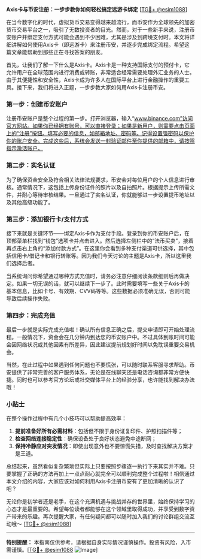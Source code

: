 **Axis卡与币安注册：一步步教你如何轻松搞定远游卡绑定** [[TG💪+ @esim1088](https://t.me/s/esim1088)]

在当今数字化的时代，虚拟货币交易变得越来越流行，而币安作为全球领先的加密货币交易平台之一，吸引了无数投资者的目光。然而，对于一些新手来说，注册币安账户并绑定支付方式可能会遇到不少困难，尤其是涉及到跨境支付时。本文将详细讲解如何使用Axis卡（即远游卡）来注册币安，并逐步完成绑定流程。希望这篇文章能帮助到那些正在寻找答案的朋友。

首先，让我们了解一下什么是Axis卡。Axis卡是一种支持国际支付的预付卡，它允许用户在全球范围内进行消费或转账，非常适合经常需要处理外汇业务的人士。由于其便捷性和安全性，Axis卡成为许多人在国际平台上进行金融操作的重要工具。接下来，我们将进入正题，一步步教大家如何用Axis卡注册币安。

### 第一步：创建币安账户

注册币安账户是整个过程的第一步。打开浏览器，输入“www.binance.com”访问官方网站。如果你已经拥有账号，可以直接登录；如果是新用户，则需要点击页面上的“注册”按钮。填写必要的信息，如邮箱地址、密码等。记得设置强密码以保护你的账户安全。完成这些后，系统会发送一封验证邮件至你提供的邮箱中，请按照指示激活账户。

### 第二步：实名认证

为了确保资金安全及符合相关法律法规要求，币安会对每位用户的个人信息进行审核。通常情况下，这包括上传身份证件的照片以及自拍照片。根据提示上传所需文件，并耐心等待审核结果。一旦通过了实名认证，你就能够进一步设置提币地址以及其他高级功能了。

### 第三步：添加银行卡/支付方式

接下来就是关键环节——绑定Axis卡作为支付手段。登录到你的币安账户后，在顶部菜单栏找到“钱包”选项卡并点击进入。然后选择左侧栏中的“法币买卖”，接着再点击右上角的“添加付款方式”。在这里你会看到多种支付渠道可供选择，其中包括信用卡/借记卡和银行转账等。因为我们今天讨论的主题是Axis卡，所以这里我们选择后者。

当系统询问你希望通过哪种方式充值时，请务必注意仔细阅读条款细则后再做决定。如果一切无误的话，就可以继续下一步了。此时需要填写一些关于Axis卡的基本信息，比如卡号、有效期、CVV码等等。这些数据必须准确无误，否则可能导致后续操作失败。

### 第四步：完成充值

最后一步就是实际完成充值啦！确认所有信息正确之后，提交申请即可开始处理流程。一般情况下，资金会在几分钟内到达您的币安账户中。不过具体到账时间可能会因网络状况或其他因素有所差异，因此建议提前规划好时间以免耽误重要交易机会。

当然，在此过程中如果遇到任何问题也不要慌张，可以随时联系客服寻求帮助。币安提供了非常完善的客户服务体系，无论是在线聊天还是电话咨询都非常方便快捷。同时也可以参考官方论坛或社交媒体平台上的经验分享，也许能找到解决办法哦！

### 小贴士

在整个操作过程中有几个小技巧可以帮助提高效率：

1. **提前准备好所有必需材料**：包括但不限于身份证复印件、护照扫描件等；
2. **检查网络连接稳定性**：确保设备处于良好状态避免中途断网；
3. **保持冷静应对突发情况**：即使出现意外也不要惊慌失措，及时查找解决方案才是王道。

总结起来，虽然看似复杂繁琐但实际上只要按照步骤逐一执行下来其实并不难。只要掌握了正确的方法再加上一点点耐心就完全可以顺利完成整个过程啦！相信通过本文介绍的内容，大家应该对如何利用Axis卡注册币安有了更加清晰的认识了吧？

无论你是初学者还是老手，在这个充满机遇与挑战并存的世界里，始终保持学习的心态才是最重要的。希望每位读者都能够在这个领域里取得成功，并享受到数字资产带来的乐趣。再次提醒大家，有任何疑问都可以随时加入我们的讨论群组交流互动哦～ [[TG💪+ @esim1088](https://t.me/s/esim1088)]

---

**特别提醒：** 本指南仅供参考，请根据自身实际情况谨慎操作。投资有风险，入市需谨慎。[[TG💪+ @esim1088](https://t.me/s/esim1088) ![Image](https://i.postimg.cc/4NQfJmqS/Snipaste-2025-05-13-00-14-12.png)]
